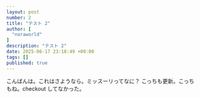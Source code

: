 ```yaml
---
layout: post
number: 2
title: "テスト 2"
author: [
  "noraworld"
]
description: "テスト 2"
date: 2025-06-17 23:18:49 +09:00
tags: []
published: true
---
```


こんばんは。これはさようなら。ミッスーリってなに？ こっちも更新。こっちもね。checkout してなかった。
